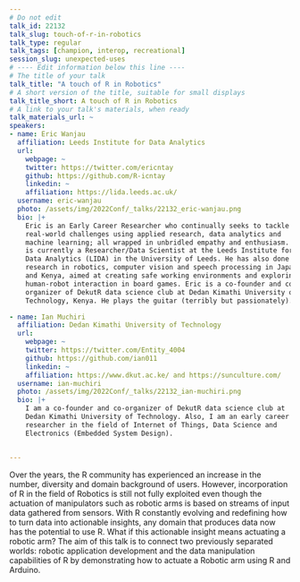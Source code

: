 ```yaml
---
# Do not edit
talk_id: 22132
talk_slug: touch-of-r-in-robotics
talk_type: regular
talk_tags: [champion, interop, recreational]
session_slug: unexpected-uses
# ---- Edit information below this line ----
# The title of your talk
talk_title: "A touch of R in Robotics"
# A short version of the title, suitable for small displays
talk_title_short: A touch of R in Robotics
# A link to your talk's materials, when ready
talk_materials_url: ~
speakers:
- name: Eric Wanjau
  affiliation: Leeds Institute for Data Analytics
  url:
    webpage: ~
    twitter: https://twitter.com/ericntay
    github: https://github.com/R-icntay
    linkedin: ~
    affiliation: https://lida.leeds.ac.uk/
  username: eric-wanjau
  photo: /assets/img/2022Conf/_talks/22132_eric-wanjau.png
  bio: |+
    Eric is an Early Career Researcher who continually seeks to tackle
    real-world challenges using applied research, data analytics and
    machine learning; all wrapped in unbridled empathy and enthusiasm. He
    is currently a Researcher/Data Scientist at the Leeds Institute for
    Data Analytics (LIDA) in the University of Leeds. He has also done
    research in robotics, computer vision and speech processing in Japan
    and Kenya, aimed at creating safe working environments and exploring
    human-robot interaction in board games. Eric is a co-founder and co-
    organizer of DekutR data science club at Dedan Kimathi University of
    Technology, Kenya. He plays the guitar (terribly but passionately).

- name: Ian Muchiri
  affiliation: Dedan Kimathi University of Technology
  url:
    webpage: ~
    twitter: https://twitter.com/Entity_4004
    github: https://github.com/ian011
    linkedin: ~
    affiliation: https://www.dkut.ac.ke/ and https://sunculture.com/
  username: ian-muchiri
  photo: /assets/img/2022Conf/_talks/22132_ian-muchiri.png
  bio: |+
    I am a co-founder and co-organizer of DekutR data science club at
    Dedan Kimathi University of Technology. Also, I am an early career
    researcher in the field of Internet of Things, Data Science and
    Electronics (Embedded System Design).


---
```


<!-- ABSTRACT ----
Please write abstract below. You may use simple markdown (links, code style, bold, italics)
-->

Over the years, the R community has experienced an increase in the number,
diversity and domain background of users. However, incorporation of R in the
field of Robotics is still not fully exploited even though the actuation of
manipulators such as robotic arms is based on streams of input data gathered
from sensors. With R constantly evolving and redefining how to turn data into
actionable insights, any domain that produces data now has the potential to use
R. What if this actionable insight means actuating a robotic arm? The aim of
this talk is to connect two previously separated worlds: robotic application
development and the data manipulation capabilities of R by demonstrating how to
actuate a Robotic arm using R and Arduino.
